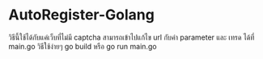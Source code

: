 # AutoRegister-Golang
วิธีนี้ใช้ได้กับแค่เว็บที่ไม่มี captcha สามารถเข้าไปแก้ไข url กับค่า parameter และ เทรด ได้ที่ main.go
วิธีใช้ง่ายๆ go build หรือ go run main.go
